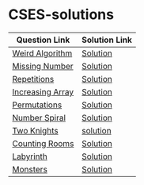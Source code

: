 # CSES-solutions

Question Link | Solution Link
------------ | -------------
[Weird Algorithm](https://cses.fi/problemset/task/1068/) | [Solution](https://cses.fi/paste/09285a8ca69dd7a5360470/)
[Missing Number](https://cses.fi/problemset/task/1083/) | [Solution](https://cses.fi/paste/d7e8c28933415bcf360476/)
[Repetitions](https://cses.fi/problemset/task/1069/) | [Solution](https://cses.fi/paste/fb18ff0fbd101e9936047e/)
[Increasing Array](https://cses.fi/problemset/task/1094/) | [Solution](https://cses.fi/paste/bc136b2ccdb78287360496/)
[Permutations](https://cses.fi/problemset/task/1070/) | [Solution](https://cses.fi/paste/0115b8c67332a3e13604a7/)
[Number Spiral](https://cses.fi/problemset/task/1071/) | [Solution](https://cses.fi/paste/7a4c7b165734984f371bf2/)
[Two Knights](https://cses.fi/problemset/task/1072/) | [solution](https://cses.fi/paste/807a4533aeeb4d553737c9/)
[Counting Rooms](https://cses.fi/problemset/task/1192/) | [Solution](https://cses.fi/paste/3e7da5509c4003b0353d35/)
[Labyrinth](https://cses.fi/problemset/task/1193/) | [Solution](https://cses.fi/paste/3105a779e810d19e2c65b6/)
[Monsters](https://cses.fi/problemset/task/1194/) | [Solution](https://cses.fi/paste/0b77242642b770a7356c17/)
